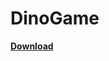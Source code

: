 # DinoGame

<a href="https://github.com/KRBNJSF/DinoGame/raw/master/app-debug.apk"><b>Download</b></a>
